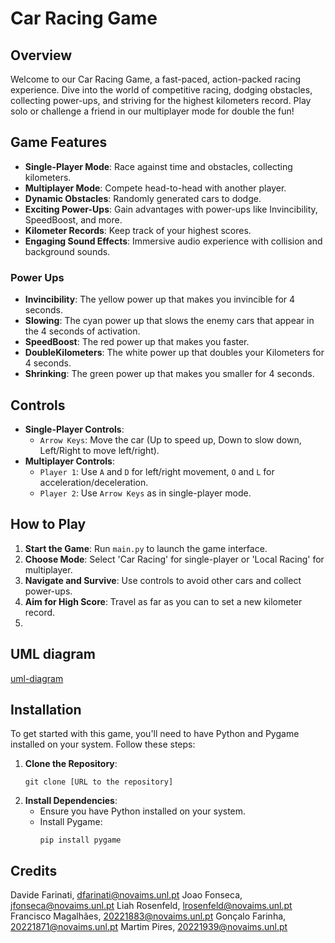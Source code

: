 
# Car Racing Game

## Overview
Welcome to our Car Racing Game, a fast-paced, action-packed racing experience. Dive into the world of competitive racing, dodging obstacles, collecting power-ups, and striving for the highest kilometers record. Play solo or challenge a friend in our multiplayer mode for double the fun!

## Game Features
- **Single-Player Mode**: Race against time and obstacles, collecting kilometers.
- **Multiplayer Mode**: Compete head-to-head with another player.
- **Dynamic Obstacles**: Randomly generated cars to dodge.
- **Exciting Power-Ups**: Gain advantages with power-ups like Invincibility, SpeedBoost, and more.
- **Kilometer Records**: Keep track of your highest scores.
- **Engaging Sound Effects**: Immersive audio experience with collision and background sounds.
### Power Ups
- **Invincibility**: The yellow power up that makes you invincible for 4 seconds.
- **Slowing**: The cyan power up that slows the enemy cars that appear in the 4 seconds of activation.
- **SpeedBoost**: The red power up that makes you faster.
- **DoubleKilometers**: The white power up that doubles your Kilometers for 4 seconds.
- **Shrinking**: The green power up that makes you smaller for 4 seconds.

## Controls
- **Single-Player Controls**:
  - `Arrow Keys`: Move the car (Up to speed up, Down to slow down, Left/Right to move left/right).
- **Multiplayer Controls**:
  - `Player 1`: Use `A` and `D` for left/right movement, `O` and `L` for acceleration/deceleration.
  - `Player 2`: Use `Arrow Keys` as in single-player mode.

## How to Play
1. **Start the Game**: Run `main.py` to launch the game interface.
2. **Choose Mode**: Select 'Car Racing' for single-player or 'Local Racing' for multiplayer.
3. **Navigate and Survive**: Use controls to avoid other cars and collect power-ups.
4. **Aim for High Score**: Travel as far as you can to set a new kilometer record.
5. 
## UML diagram

[uml-diagram](assets/uml-diagram.png)

## Installation
To get started with this game, you'll need to have Python and Pygame installed on your system. Follow these steps:

1. **Clone the Repository**:
   ```
   git clone [URL to the repository]
   ```
2. **Install Dependencies**:
   - Ensure you have Python installed on your system.
   - Install Pygame:
     ```
     pip install pygame
     ```

## Credits
  Davide Farinati, dfarinati@novaims.unl.pt
  Joao Fonseca, jfonseca@novaims.unl.pt
  Liah Rosenfeld, lrosenfeld@novaims.unl.pt
  Francisco Magalhães, 20221883@novaims.unl.pt
  Gonçalo Farinha, 20221871@novaims.unl.pt
  Martim Pires, 20221939@novaims.unl.pt
